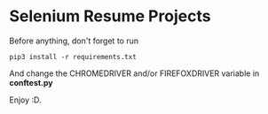 # Selenium Resume Projects


Before anything, don't forget to run
  
    pip3 install -r requirements.txt
    

And change the CHROMEDRIVER and/or FIREFOXDRIVER variable in **conftest.py**

Enjoy :D.

